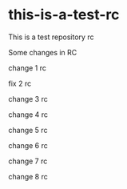 # this-is-a-test-rc
This is a test repository rc

Some changes in RC

change 1 rc

fix 2 rc

change 3 rc

change 4 rc

change 5 rc

change 6 rc

change 7 rc

change 8 rc